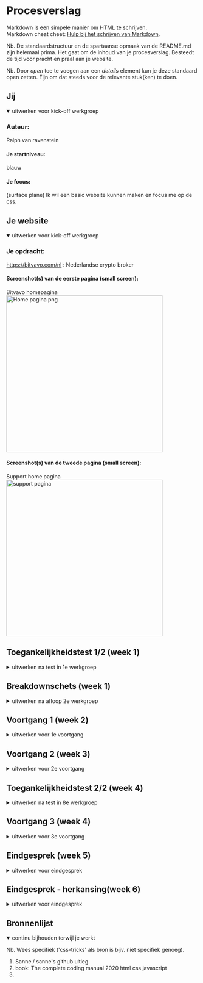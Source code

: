 # Procesverslag
Markdown is een simpele manier om HTML te schrijven.  
Markdown cheat cheet: [Hulp bij het schrijven van Markdown](https://github.com/adam-p/markdown-here/wiki/Markdown-Cheatsheet).

Nb. De standaardstructuur en de spartaanse opmaak van de README.md zijn helemaal prima. Het gaat om de inhoud van je procesverslag. Besteedt de tijd voor pracht en praal aan je website.

Nb. Door *open* toe te voegen aan een *details* element kun je deze standaard open zetten. Fijn om dat steeds voor de relevante stuk(ken) te doen.





## Jij

<details open>
  <summary>uitwerken voor kick-off werkgroep</summary>

  ### Auteur:
  Ralph van ravenstein

  #### Je startniveau:
  blauw

  #### Je focus:
  (surface plane) 
  Ik wil een basic website kunnen maken en focus me op de css.
 
</details>





## Je website

<details open>
  <summary>uitwerken voor kick-off werkgroep</summary>

  ### Je opdracht:
  https://bitvavo.com/nl : Nederlandse crypto broker 

  #### Screenshot(s) van de eerste pagina (small screen): 
  Bitvavo homepagina
  <img src="readme-images/FireShot Capture - Bitvavo.com.png" width="411px" alt="Home pagina png">

  #### Screenshot(s) van de tweede pagina (small screen):
   Support home pagina
  <img src="readme-images/tweede-pagina-bitvavo.png" width="411px" alt="support pagina">
 
</details>



## Toegankelijkheidstest 1/2 (week 1)

<details>
  <summary>uitwerken na test in 1e werkgroep</summary>

  ### Bevindingen
  Lijst met je bevindingen die in de test naar voren kwamen:
  * Screen-reader slaat de opties "Koersen" & "Informatie" in de nav-bar over.
  * Soms staat de <img> boven de <h2> en dat helpt niet als je een screen-reader gebruikt.
  
  #### Screenreader
  De screen-reader werkt niet al te goed met de website.
  In de nav worden er 2 dropdown menus overgeslagen en leest eerst de img en dan de text bij artikels en carousellen
  
  xxxxxxxxxxxxxxxxxxxxx (wordt vervolgd: oplossing en foto's komen nog) xxxxxxxxxxxx


  #### Muis en Toetsenbord 
 Website is goed te gebruiken.
  

  #### Motoriek (shocks, elastiekjes)
 Website is goed te gebruiken. Knoppen zijn groot en makklijk te klikken.


  #### Visueel (brillen, contrast, kleurenblind, dark/light). 
 Website is slecht te gebruiken. 
    Site heeft een laag contrast en gebruikt soms een klein lettertype. 
    De site heeft een witte achtergrond en gebruikt veel velle kleuren. dit kan voor sommige pijnlijk zijn om lang naar te kijken.
  
  - oplossing: Kleuren gebruiken met een hoog contrast gebruikten, kleine letter vermijden. Mischien de optie geven tussen een Dark-mode, Colorblind-mode en een Low-visability-mode
  

</details>



## Breakdownschets (week 1)

<details>
  <summary>uitwerken na afloop 2e werkgroep</summary>

  ### de hele pagina: 
  <img src="readme-images/fed breakdown schets.svg" width="411px" alt="breakdown van de hele pagina">

  ### dynamisch deel (bijv menu): 
  <img src="readme-images/nav-scherm-mobile" width="375px" alt="nav scherm breakdown">

  ### wellicht nog een dynamisch deel (bijv filter): 
  <img src="readme-images/dropdown.png" width="375px" alt="breakdown van nog een dynamisch deel">

</details>





## Voortgang 1 (week 2)

<details>
  <summary>uitwerken voor 1e voortgang</summary>

  ### Stand van zaken
  hier dit ging goed & dit was lastig (neem ook screenshots op van delen van je website en code)


  ### Agenda voor meeting
  samen met je groepje opstellen

  | student 1      | student 2          | student 3    | student 4        |
  | ---            | Ralph              | ---          | ---              |
  | dit bespreken  | en dit             | en ik dit    | en dan ik dat    |
  | en dat ook nog | dit als er tijd is | nog een punt | dit wil ik zeker |
  | ...            | * navbar/dropdown  | ...          | ...              |
                     * H1234 sam.
                     * sections btn
                     * 

  ### Verslag van meeting
  hier na afloop snel de uitkomsten van de meeting vastleggen

  - read me uit werken
  - HTML nav
  - HTML 
  - CSS

</details>





## Voortgang 2 (week 3)

<details>
  <summary>uitwerken voor 2e voortgang</summary>

  ### Stand van zaken
  hier dit ging goed & dit was lastig (neem ook screenshots op van delen van je website en code)
    * HTML
    * Breakdown verbeteren
    * beginnen met CSS

  ### Agenda voor meeting
  samen met je groepje opstellen

  | student 1      | Ralph              | student 3    | student 4        |
  | ---            | positioneren       | ---          | ---              |
  | dit bespreken  | Nav verbeteren     | en ik dit    | en dan ik dat    |
  | en dat ook nog | werken met sections| dit wil      |
  | ...            | carousel werkt niet| ...          | ...              |


  ### Verslag van meeting
  hier na afloop snel de uitkomsten van de meeting vastleggen

  - Body margin stonden aan. positioneren opnieuw verbeteren.
  - Nav menu nogsteeds niet goed werkent.
  - read me uitwerken.
- ...

</details>





## Toegankelijkheidstest 2/2 (week 4)

<details>
  <summary>uitwerken na test in 8e werkgroep</summary>

  ### Bevindingen
  Lijst met je bevindingen die in de test naar voren kwamen (geef ook aan wat er verbeterd is):
  
  De leesbaarheid van de text is allemaal voldoende. 
  
  De screenreader sloeg de dropdowns over in het nav menu.
  (Nu is dat wel verbeterd, maar leest ook het hele menu af als het niet zichtbaar is.)

  
  
  #### Screenreader  
  De screenreader sloeg de dropdowns over in het nav menu en soms ook de gehele nav.

  <img src="readme-images/tab probleem1.png" width="411px" alt="tab probleem">
   <img src="readme-images/tab probleem.png" width="411px" alt="tab probleem">
  
  - (Nu is dat wel verbeterd, maar leest ook het hele menu af als het niet zichtbaar is.)

  


  #### Muis en Toetsenbord 
  n/a


  #### Motoriek (shocks, elastiekjes)
  De site was redelijk goed te navigeren met een minder verfijnde motorie.


  #### Visueel (brillen, contrast, kleurenblind, dark/light). 
 over het algemeen was de site goed te navigeren met kleurenblindheid en of met een bril.
  
  Aleen de site gebruikt veel grijze text op een witte achtergrond en dit zocht voor een laag contrast, een 4.3.
  
  Ik zou graag een darkmode willen maken maar ben daar niet aan toegekomen.

</details>





## Voortgang 3 (week 4)

<details>
  <summary>uitwerken voor 3e voortgang</summary>

  ### Stand van zaken
  hier dit ging goed 
  
  Het eerste gedeelte van de site. de nav voor telefoon, section1 en de tabel, de uitklap gedeeltes, de eerste carousel.
  <img src="readme-images/ditginggoed1.png" width="411px" alt="ging goed">
  <img src="readme-images/ditginggoed2.png" width="411px" alt="ging goed">
  
  & dit was lastig 
  
  Ik had problemen met de 2de carousel. de puntjes werden maar niet zichtbaar.
   <img src="readme-images/nietgoed1.png" width="411px" alt="ging niet goed1">
  
  
  De nav voor desktop formaat kreeg ik niet werkend.
   <img src="readme-images/nietgoed2.png" width="411px" alt="ging niet goed2">
  
  Op de 2de pagina kreeg ik een gedeelte niet werkend. (Dit komt grotendeels omdat ik te druk bezig was met de homepagina afmaken.)
   <img src="readme-images/nietgoed3.png" width="411px" alt="ging niet goed3">
  ### Agenda voor meeting
  samen met je groepje opstellen

  | student 1      | student 2                            | student 3    | student 4        |
  | ---            | Hoe krijg ik de Nav (desktop), 2de   | ---          | ---              |
  | dit bespreken  | carousel werkend?                    | en ik dit    | en dan ik dat    |
  | en dat ook nog | Hoe werk ik moet media querys        | nog een punt | dit wil ik zeker |
  | ...            | ...                                  | ...          | ...              |


  ### Verslag van meeting
  hier na afloop snel de uitkomsten van de meeting vastleggen

  - kijk naar : https://dequeuniversity.com/rules/axe/4.4/label
  - voeg aria labels toe aan menu items.

</details>





## Eindgesprek (week 5)

<details>
  <summary>uitwerken voor eindgesprek</summary>

  ### Je uitkomst - karakteristiek screenshots:
  <img src="readme-images/eind-goed1.png" width="375px" alt="uitomst opdracht 1">


  ### Dit ging goed/Heb ik geleerd: 
  Korte omschrijving met plaatjes
  
  Het positioneren van elementen. De tabel die ik heb gemaakt, waar ik eigenlijk zwaar tegenop keek. De uitklap nav en het positioneren van de elementen daarin.
  
  Ik been obrecht al erg blij en trots dat ik zover be gekomen. ik heb erg blij dat ik nog redelijk in de buurt be gekomen met de stijl van de orginele site. Al is niet alles compleet, ik vindt zelf dat ik heel wat heb geleerd. 
  Hiervoor begreep ik niks van html aleen al en nu kan ik basic code lezen en begrijpen :)
  
  
  <img src="readme-images/geleerd1.png" width="375px" alt="top">


  ### Dit was lastig/Is niet gelukt:
  Korte omschrijving met plaatjes

    Voor een of andere reden kreeg ik geen puntjes onder deze carlous...
  <img src="readme-images/nietgelukt1.png" width="411px" alt="ging niet goed2">
    Nav op desktop formaat.
    <img src="readme-images/nietgoed2.png" width="411px" alt="ging niet goed2">
</details>




  
  
  
  
  
  
  
  

## Eindgesprek - herkansing(week 6)

<details>
  <summary>uitwerken voor eindgesprek</summary>

  ### Je uitkomst - karakteristiek screenshots:
  
  <img src="readme-images/her-home-gehele_pagina.png" width="375px" alt="home">

   <img src="readme-images/her-supp-gehele_pagina.png" width="375px" alt="support">

  ### Dit ging goed/Heb ik geleerd: 
  Korte omschrijving met plaatjes
  
  De support pagina ging in mijn opzichte erg goed. ik ben erg blij met het resultaat.
  small screen
  <img src="readme-images/her-supp-volledig-trots_op.png" width="375px" alt="top 1">
  wide screen
  <img src="readme-images/her-supp-gehele_pagina-2.png" width="375px" alt="top 2">

  Daarnaast ben ik ook erg trots op vele andere kleinere dingen. Problemen die ikzelf heb kunnen oplossen door middel out-of-the-box en logisch na te denken.
  Ik ben tegen ontelbare problemen opgelopen en ben versteld dat dit het resultaat is geworden.

  ### Dit was lastig/Is niet gelukt:
  Korte omschrijving met plaatjes

  
  het is mij niet gelukt om op de homepagina een foto te krijgen aan de rechterkant.
    <img src="readme-images/her-home-section1-foto-werkt_niet.png" width="375px" alt="nope">
  deze foto moest erin
     <img src="images/homepage-foto-nr1-hoofd.svg" width="375px" alt="foto :(">
  
  
  daarnaast is het mij niet gelukt om op de support pagina de icons boven de h3 te ordenen :(
  <img src="readme-images/her-supp-section1-icons-werkt_niet.png" width="375px" alt="icons onder h3">
  
  
    Voor een of andere reden kreeg ik geen puntjes onder deze carlous...
  <img src="readme-images/nietgelukt1.png" width="411px" alt="ging niet goed2">
 
</details>

  
  
  
  
  

## Bronnenlijst

<details open>
  <summary>continu bijhouden terwijl je werkt</summary>

  Nb. Wees specifiek ('css-tricks' als bron is bijv. niet specifiek genoeg).

  1. Sanne / sanne's github uitleg.
  2. book: The complete coding manual 2020 html css javascript
  3. 

</details>
